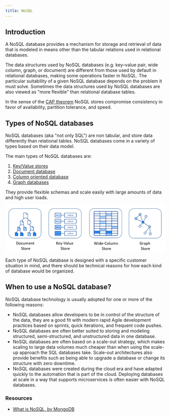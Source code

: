 ```yaml
---
title: NoSQL
---
```


## Introduction

A NoSQL database provides a mechanism for storage and retrieval of data that is modeled in means other than the tabular relations used in relational databases.

The data structures used by NoSQL databases (e.g. key–value pair, wide column, graph, or document) are different from those used by default in relational databases, making some operations faster in NoSQL. The particular suitability of a given NoSQL database depends on the problem it must solve. Sometimes the data structures used by NoSQL databases are also viewed as "more flexible" than relational database tables.

In the sense of the [CAP theorem](../Theory/CAP-Theorem) NoSQL stores compromise consistency in favor of availability, partition tolerance, and speed.

## Types of NoSQL databases

NoSQL databases (aka "not only SQL") are non tabular, and store data differently than relational tables. NoSQL databases come in a variety of types based on their data model.

The main types of NoSQL databases are:

1. [Key/Value stores](./Key-Value-Stores)
2. [Document database](./Document-Database)
3. [Column oriented database](Column-Oriented-Database)
4. [Graph databases](./Graph-Database)

They provide flexible schemas and scale easily with large amounts of data and high user loads.

<div class="text--center">

![Types of NoSQL datastores](./types-of-nosql-datastores.png "Each type of NoSQL database is designed with a specific customer situation in mind, and there should be technical reasons for how each kind of database would be organized.")

</div>

Each type of NoSQL database is designed with a specific customer situation in mind, and there should be technical reasons for how each kind of database would be organized.

## When to use a NoSQL database?

NoSQL database technology is usually adopted for one or more of the following reasons:

- NoSQL databases allow developers to be in control of the structure of the data, they are a good fit with modern rapid Agile development practices based on sprints, quick iterations, and frequent code pushes.
- NoSQL databases are often better suited to storing and modeling structured, semi-structured, and unstructured data in one database.
- NoSQL databases are often based on a scale-out strategy, which makes scaling to large data volumes much cheaper than when using the scale-up approach the SQL databases take. Scale-out architectures also provide benefits such as being able to upgrade a database or change its structure with zero downtime.
- NoSQL databases were created during the cloud era and have adapted quickly to the automation that is part of the cloud. Deploying databases at scale in a way that supports microservices is often easier with NoSQL databases.

### Resources

- [What is NoSQL, by MongoDB](https://www.mongodb.com/nosql-explained)
